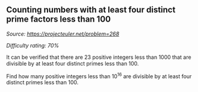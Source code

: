 Counting numbers with at least four distinct prime factors less than 100
------------------------------------------------------------------------

*Source: https://projecteuler.net/problem=268*


*Difficulty rating: 70%*

It can be verified that there are 23 positive integers less than 1000
that are divisible by at least four distinct primes less than 100.

Find how many positive integers less than 10<sup>16</sup> are divisible by at
least four distinct primes less than 100.
